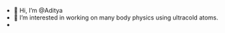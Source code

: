 - 👋 Hi, I’m @Aditya
- 👀 I’m interested in working on many body physics using ultracold atoms.
-

<!---
Aditya214/Aditya214 is a ✨ special ✨ repository because its `README.md` (this file) appears on your GitHub profile.
You can click the Preview link to take a look at your changes.
--->
